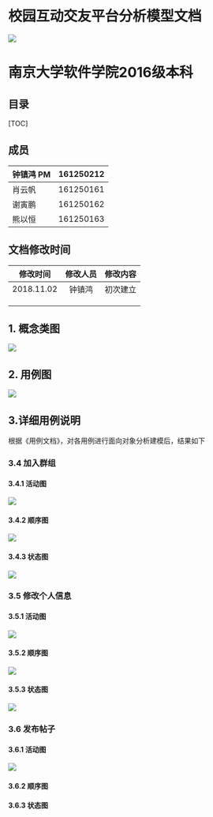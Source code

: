 # 校园互动交友平台分析模型文档

![](logo.png)

# 南京大学软件学院2016级本科 



## 目录

[TOC]

## 成员

| 钟镇鸿 PM | 161250212 |
| --------- | --------- |
| 肖云帆    | 161250161 |
| 谢寅鹏    | 161250162 |
| 熊以恒    | 161250163 |

## 文档修改时间

|  修改时间  | 修改人员 | 修改内容 |
| :--------: | :------: | :------: |
| 2018.11.02 |  钟镇鸿  | 初次建立 |
|            |          |          |
|            |          |          |
|            |          |          |



## 1. 概念类图

![](概念类图.png)



## 2. 用例图

![](用例图.png)



## 3.详细用例说明

根据《用例文档》，对各用例进行面向对象分析建模后，结果如下



### 3.4 加入群组

#### 3.4.1 活动图

![](加入群组活动图.png)



#### 3.4.2 顺序图

![](加入群组顺序图.png)



#### 3.4.3 状态图

![](加入群组状态图.png)



### 3.5 修改个人信息

#### 3.5.1 活动图

![](修改个人信息活动图.png)



#### 3.5.2 顺序图

![](修改个人信息顺序图.png)



#### 3.5.3 状态图

![](修改个人信息状态图.png)



### 3.6 发布帖子

#### 3.6.1 活动图

![](发表帖子活动图.png)



#### 3.6.2 顺序图





#### 3.6.3 状态图

